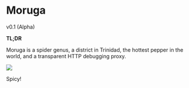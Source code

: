 Moruga
======

v0.1 (Alpha)

**TL;DR**

Moruga is a spider genus, a district in Trinidad, the hottest pepper in the world, and a transparent HTTP debugging proxy.

<img src="http://caribbeancelebs.com/wp-content/uploads/2012/02/Trinidad-Moruga-Scorpion.jpg" />

Spicy!

